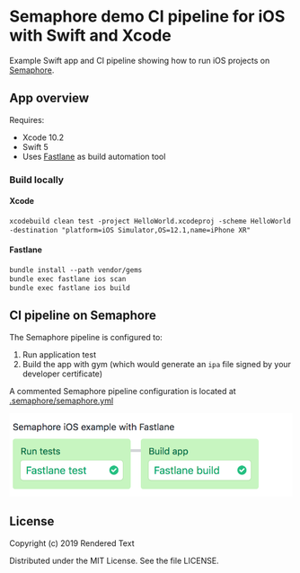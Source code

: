 # Semaphore demo CI pipeline for iOS with Swift and Xcode

Example Swift app and CI pipeline showing how to run iOS projects on
[Semaphore](https://semaphoreci.com).

## App overview

Requires:

- Xcode 10.2
- Swift 5
- Uses [Fastlane](https://fastlane.tools) as build automation tool

### Build locally

#### Xcode

```
xcodebuild clean test -project HelloWorld.xcodeproj -scheme HelloWorld -destination "platform=iOS Simulator,OS=12.1,name=iPhone XR"
```

#### Fastlane

```
bundle install --path vendor/gems
bundle exec fastlane ios scan
bundle exec fastlane ios build
```

## CI pipeline on Semaphore

The Semaphore pipeline is configured to:

1. Run application test
2. Build the app with gym (which would generate an `ipa` file signed by your
   developer certificate)

A commented Semaphore pipeline configuration is located at
[.semaphore/semaphore.yml](.semaphore/semaphore.yml)

![iOS CI pipeline on Semaphore](public/ci-pipeline.png)

## License

Copyright (c) 2019 Rendered Text

Distributed under the MIT License. See the file LICENSE.

